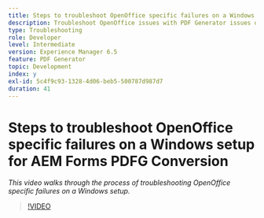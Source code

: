 ```yaml
---
title: Steps to troubleshoot OpenOffice specific failures on a Windows setup
description: Troubleshoot OpenOffice issues with PDF Generator issues on Windows Setup.
type: Troubleshooting
role: Developer
level: Intermediate
version: Experience Manager 6.5
feature: PDF Generator
topic: Development
index: y
exl-id: 5c4f9c93-1328-4d06-beb5-500787d987d7
duration: 41
---
```

# Steps to troubleshoot OpenOffice specific failures on a Windows setup for AEM Forms PDFG Conversion

*This video walks through the process of troubleshooting OpenOffice specific failures on a Windows setup.*

>[!VIDEO](https://video.tv.adobe.com/v/335481?quality=12&learn=on)
